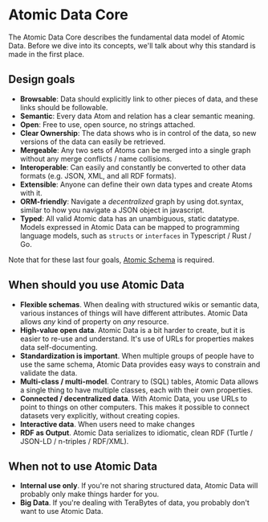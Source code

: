 # Atomic Data Core

The Atomic Data Core describes the fundamental data model of Atomic Data.
Before we dive into its concepts, we'll talk about why this standard is made in the first place.

## Design goals

* **Browsable**: Data should explicitly link to other pieces of data, and these links should be followable.
* **Semantic**: Every data Atom and relation has a clear semantic meaning.
* **Open**: Free to use, open source, no strings attached.
* **Clear Ownership**: The data shows who is in control of the data, so new versions of the data can easily be retrieved.
* **Mergeable**: Any two sets of Atoms can be merged into a single graph without any merge conflicts / name collisions.
* **Interoperable**: Can easily and constantly be converted to other data formats (e.g. JSON, XML, and all RDF formats).
* **Extensible**: Anyone can define their own data types and create Atoms with it.
* **ORM-friendly**: Navigate a _decentralized_ graph by using dot.syntax, similar to how you navigate a JSON object in javascript.
* **Typed**: All valid Atomic data has an unambiguous, static datatype. Models expressed in Atomic Data can be mapped to programming language models, such as `structs` or `interfaces` in Typescript / Rust / Go.

Note that for these last four goals, [Atomic Schema](../schema/intro.md) is required.

## When should you use Atomic Data

- **Flexible schemas**. When dealing with structured wikis or semantic data, various instances of things will have different attributes. Atomic Data allows _any_ kind of property on _any_ resource.
- **High-value open data**. Atomic Data is a bit harder to create, but it is easier to re-use and understand. It's use of URLs for properties makes data self-documenting.
- **Standardization is important**. When multiple groups of people have to use the same schema, Atomic Data provides easy ways to constrain and validate the data.
- **Multi-class / multi-model**. Contrary to (SQL) tables, Atomic Data allows a single thing to have multiple classes, each with their own properties.
- **Connected / decentralized data**. With Atomic Data, you use URLs to point to things on other computers. This makes it possible to connect datasets very explicitly, without creating copies.
- **Interactive data**. When users need to make changes
- **RDF as Output**. Atomic Data serializes to idiomatic, clean RDF (Turtle / JSON-LD / n-triples / RDF/XML).

## When not to use Atomic Data

- **Internal use only**. If you're not sharing structured data, Atomic Data will probably only make things harder for you.
- **Big Data**. If you're dealing with TeraBytes of data, you probably don't want to use Atomic Data.
